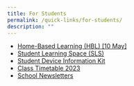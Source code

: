 ```yaml
---
title: For Students
permalink: /quick-links/for-students/
description: ""
---
```

*   [Home-Based Learning (HBL) [10 May]](https://staging.d2or6b3ngngjp5.amplifyapp.com/about-us/links/students/home-based-learning-hbl/)
*   [Student Learning Space (SLS)](https://vle.learning.moe.edu.sg/login)
*  [Student Device Information Kit](/files/student%20device%20information%20kit%2020230327%20-%20updated.pdf)
*   [Class Timetable 2023](https://newtownsec.moe.edu.sg/others/announcements/class-timetable-2023)
*   [School Newsletters](https://newtownsec.moe.edu.sg/about-us/links/parents/school-newsletters)